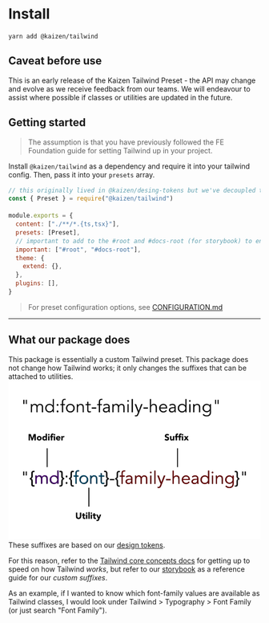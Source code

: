 # Install

```
yarn add @kaizen/tailwind
```

## Caveat before use

This is an early release of the Kaizen Tailwind Preset - the API may change and evolve as we receive feedback from our teams. We will endeavour to assist where possible if classes or utilities are updated in the future.

## Getting started

>The assumption is that you have previously followed the FE Foundation guide for setting Tailwind up in your project.

Install `@kaizen/tailwind` as a dependency and require it into your tailwind config. Then, pass it into your `presets` array.

```js
// this originally lived in @kaizen/desing-tokens but we've decoupled this for ease of versioning
const { Preset } = require("@kaizen/tailwind")

module.exports = {
  content: ["./**/*.{ts,tsx}"],
  presets: [Preset],
  // important to add to the #root and #docs-root (for storybook) to ensure that tailwind classes supersede component styles
  important: ["#root", "#docs-root"],
  theme: {
    extend: {},
  },
  plugins: [],
}
```

> For preset configuration options, see [CONFIGURATION.md](CONFIGURATION.md)

---

## What our package does

This package is essentially a custom Tailwind preset. This package does not change how Tailwind works; it only changes the suffixes that can be attached to utilities.
![Tailwind anatomy diagram](tailwind-anatomy.jpg "Tailwind anatomy")  
These suffixes are based on our [design tokens](https://github.com/cultureamp/kaizen-design-system/tree/main/packages/design-tokens).

For this reason, refer to the [Tailwind core concepts docs](https://tailwindcss.com/docs/utility-first) for getting up to speed on how Tailwind _works_, but refer to our [storybook](https://cultureamp.design/storybook/) as a reference guide for our _custom suffixes_.

As an example, if I wanted to know which font-family values are available as Tailwind classes, I would look under Tailwind > Typography > Font Family (or just search "Font Family").